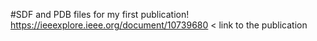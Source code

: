 #SDF and PDB files for my first publication!
https://ieeexplore.ieee.org/document/10739680 < link to the publication
